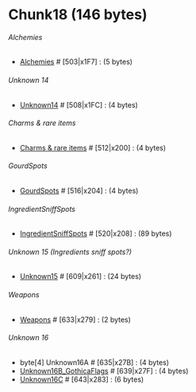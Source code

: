 ﻿# Chunk18 (146 bytes)

###### Alchemies
* [Alchemies](../Items/Enums/Alchemies.md) # [503|x1F7] : (5 bytes)

###### Unknown 14
* [Unknown14](../Items/Enums/Unknown14.md) # [508|x1FC] : (4 bytes) 

###### Charms & rare items
* [Charms & rare items](../Items/Enums/CharmsAndRareItems.md) # [512|x200] : (4 bytes)

###### GourdSpots
* [GourdSpots](../Items/Enums/GourdSpots.md) # [516|x204] : (4 bytes)

###### IngredientSniffSpots
* [IngredientSniffSpots](../Items/Enums/IngredientSniffSpots.md) # [520|x208] : (89 bytes)

###### Unknown 15 (Ingredients sniff spots?)
* [Unknown15](../Items/Unknown15.md) # [609|x261] : (24 bytes)

###### Weapons
* [Weapons](../Items/Enums/Weapons.md) # [633|x279] : (2 bytes)

###### Unknown 16
* byte[4] Unknown16A # [635|x27B] : (4 bytes) 
* [Unknown16B_GothicaFlags](../Items/Enums/Unknown16B_GothicaFlags.md) # [639|x27F] : (4 bytes)
* [Unknown16C](../Items/Unknown16C.md) # [643|x283] : (6 bytes) 
